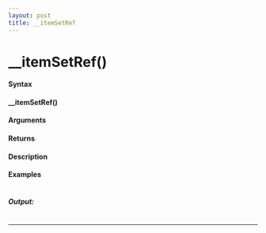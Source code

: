 ```yaml
---
layout: post
title: __itemSetRef
---
```


# __itemSetRef()


#### Syntax

#### __itemSetRef()

#### Arguments

#### Returns

#### Description

#### Examples

```

```

##### Output:

```

```

---